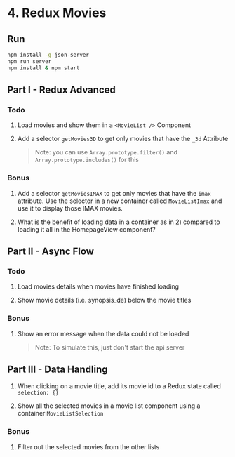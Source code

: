 # 4. Redux Movies

## Run

```sh
npm install -g json-server
npm run server
npm install & npm start
```

## Part I - Redux Advanced

### Todo

1. Load movies and show them in a `<MovieList />` Component

2. Add a selector `getMovies3D` to get only movies that have the `_3d` Attribute

    > Note: you can use `Array.prototype.filter()` and `Array.prototype.includes()` for this

### Bonus

1. Add a selector `getMoviesIMAX` to get only movies that have the `imax` attribute. Use the selector in a new container called `MovieListImax` and use it to display those IMAX movies.

2. What is the benefit of loading data in a container as in 2) compared to loading it all in the HomepageView component?


## Part II - Async Flow

### Todo

1. Load movies details when movies have finished loading

2. Show movie details (i.e. synopsis_de) below the movie titles

### Bonus

1. Show an error message when the data could not be loaded

    > Note: To simulate this, just don't start the api server


## Part III - Data Handling

1. When clicking on a movie title, add its movie id to a Redux state called `selection: {}`

2. Show all the selected movies in a movie list component using a container `MovieListSelection`

### Bonus

1. Filter out the selected movies from the other lists
